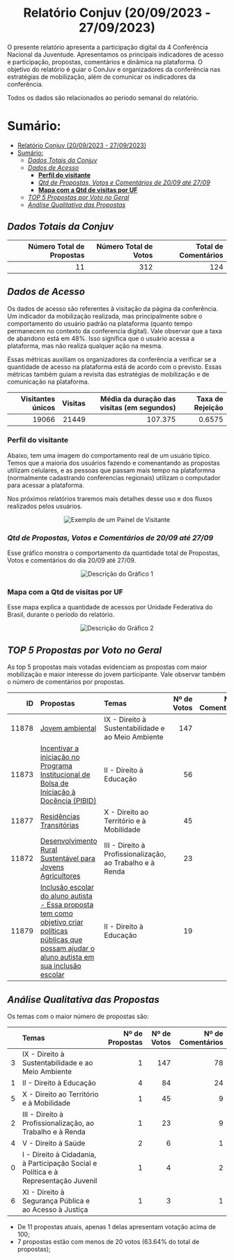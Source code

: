 # <center>Relatório Conjuv (20/09/2023 - 27/09/2023)</center>

</p>

O presente relatório apresenta a participação digital da 4 Conferência Nacional da Juventude. Apresentamos os principais indicadores de acesso e participação, propostas, comentários e dinâmica na plataforma. O objetivo do relatório é guiar o ConJuv e organizadores da conferência nas estratégias de  mobilização, além de comunicar os indicadores da conferência.

Todos os dados são relacionados ao periodo semanal do relatório.
# Sumário:
- [Relatório Conjuv (20/09/2023 - 27/09/2023)](#relatório-conjuv-20092023---27092023)
- [Sumário:](#sumário)
  - [*Dados Totais da Conjuv*](#dados-totais-da-conjuv)
  - [*Dados de Acesso*](#dados-de-acesso)
    - [**Perfil do visitante**](#perfil-do-visitante)
    - [*Qtd de Propostas, Votos e Comentários de 20/09 até 27/09*](#qtd-de-propostas-votos-e-comentários-de-2009-até-2709)
    - [**Mapa com a Qtd de visitas por UF**](#mapa-com-a-qtd-de-visitas-por-uf)
  - [*TOP 5 Propostas por Voto no Geral*](#top-5-propostas-por-voto-no-geral)
  - [*Análise Qualitativa das Propostas*](#análise-qualitativa-das-propostas)
## *Dados Totais da Conjuv*

|   Número Total de Propostas |   Número Total de Votos |   Total de Comentários |
|----------------------------:|------------------------:|-----------------------:|
|                          11 |                     312 |                    124 |

## *Dados de Acesso*
Os dados de acesso são referentes à visitação da página da conferência. Um indicador da mobilização realizada, mas principalmente sobre o comportamento do usuário padrão na plataforma (quanto tempo permanecem no contexto da conferencia digital). Vale observar que a taxa de abandono está em 48%. Isso significa que o usuário acessa a plataforma, mas não realiza qualquer ação na mesma. 

Essas métricas auxiliam os organizadores da conferência a verificar se a quantidade de acesso na plataforma está de acordo com o previsto. Essas métricas também guiam a revisita das estratégias de mobilização e de comunicação na plataforma.

|   Visitantes únicos |   Visitas |   Média da duração das visitas (em segundos) |   Taxa de Rejeição |
|--------------------:|----------:|---------------------------------------------:|-------------------:|
|               19066 |     21449 |                                      107.375 |             0.6575 |

### **Perfil do visitante**

Abaixo, tem uma imagem do comportamento real de um usuário típico. Temos que a maioria dos usuários fazendo e comenantando as propostas utilizam celulares, e as pessoas que passam mais tempo na plataformna (normalmente cadastrando conferencias regionais) utilizam o computador para acessar a plataforma. 

Nos próximos relatórios traremos mais detalhes desse uso e dos fluxos realizados pelos usuários.
<p align="center">
  <img src="../../relatorio_27-09/assets/painel_visitante.png"
 alt=" Exemplo de um Painel de Visitante"/>
</p>

### *Qtd de Propostas, Votos e Comentários de 20/09 até 27/09*
Esse gráfico monstra o comportamento da quantidade total de Propostas, Votos e comentários do dia 20/09 até 27/09.
<p align="center">
  <img src="../../relatorio_27-09/assets/conjuv_grafico.png"
 alt="Descrição do Gráfico 1"/>
</p>

### **Mapa com a Qtd de visitas por UF**
Esse mapa explica a quantidade de acessos por Unidade Federativa do Brasil, durante o periodo do relatório.
<p align="center">
  <img src="../../relatorio_27-09/assets/conjuv_regiao.png"
 alt="Descrição do Gráfico 2"/>
</p>

## *TOP 5 Propostas por Voto no Geral*

As top 5 propostas mais votadas evidenciam as propostas com maior mobilização e maior interesse do jovem participante. Vale observar também o número de comentários por propostas.

|    ID | Propostas                                                                                                                                                                                                                                        | Temas                                                     |   Nº de Votos |   Nº de Comentários |
|------:|:-------------------------------------------------------------------------------------------------------------------------------------------------------------------------------------------------------------------------------------------------|:----------------------------------------------------------|--------------:|--------------------:|
| 11878 | [Jovem ambiental ](http://brasilparticipativo.presidencia.gov.br/assemblies/confjuv4/f/10/proposals/11878)                                                                                                                                       | IX - Direito à Sustentabilidade e ao Meio Ambiente        |           147 |                  78 |
| 11873 | [Incentivar a iniciação no Programa Institucional de Bolsa de Iniciação à Docência (PIBID)](http://brasilparticipativo.presidencia.gov.br/assemblies/confjuv4/f/10/proposals/11873)                                                              | II - Direito à Educação                                   |            56 |                  22 |
| 11877 | [Residências Transitórias](http://brasilparticipativo.presidencia.gov.br/assemblies/confjuv4/f/10/proposals/11877)                                                                                                                               | X - Direito ao Território e à Mobilidade                  |            45 |                   9 |
| 11872 | [Desenvolvimento Rural Sustentável para Jovens Agricultores](http://brasilparticipativo.presidencia.gov.br/assemblies/confjuv4/f/10/proposals/11872)                                                                                             | III - Direito à Profissionalização, ao Trabalho e à Renda |            23 |                   9 |
| 11879 | [Inclusão escolar do aluno autista - Essa proposta tem como objetivo criar políticas públicas que possam ajudar o aluno autista em sua inclusão escolar](http://brasilparticipativo.presidencia.gov.br/assemblies/confjuv4/f/10/proposals/11879) | II - Direito à Educação                                   |            19 |                   0 |

## *Análise Qualitativa das Propostas* 

 Os temas com o maior número de propostas são: 


|    | Temas                                                                               |   Nº de Propostas |   Nº de Votos |   Nº de Comentários |
|---:|:------------------------------------------------------------------------------------|------------------:|--------------:|--------------------:|
|  3 | IX - Direito à Sustentabilidade e ao Meio Ambiente                                  |                 1 |           147 |                  78 |
|  1 | II - Direito à Educação                                                             |                 4 |            84 |                  24 |
|  5 | X - Direito ao Território e à Mobilidade                                            |                 1 |            45 |                   9 |
|  2 | III - Direito à Profissionalização, ao Trabalho e à Renda                           |                 1 |            23 |                   9 |
|  4 | V - Direito à Saúde                                                                 |                 2 |             6 |                   1 |
|  0 | I - Direito à Cidadania, à Participação Social e Política e à Representação Juvenil |                 1 |             4 |                   2 |
|  6 | XI - Direito à Segurança Pública e ao Acesso à Justiça                              |                 1 |             3 |                   1 |


- De 11 propostas atuais, apenas 1 delas apresentam votação acima de 100;
- 7 propostas estão com menos de 20 votos (63.64% do total de propostas);
